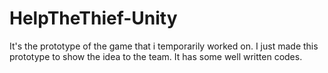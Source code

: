 # HelpTheThief-Unity

It's the prototype of the game that i temporarily worked on.
I just made this prototype to show the idea to the team.
It has some well written codes.

